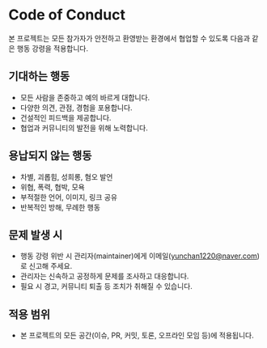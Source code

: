 # Code of Conduct

본 프로젝트는 모든 참가자가 안전하고 환영받는 환경에서 협업할 수 있도록 다음과 같은 행동 강령을 적용합니다.

## 기대하는 행동
- 모든 사람을 존중하고 예의 바르게 대합니다.
- 다양한 의견, 관점, 경험을 포용합니다.
- 건설적인 피드백을 제공합니다.
- 협업과 커뮤니티의 발전을 위해 노력합니다.

## 용납되지 않는 행동
- 차별, 괴롭힘, 성희롱, 혐오 발언
- 위협, 폭력, 협박, 모욕
- 부적절한 언어, 이미지, 링크 공유
- 반복적인 방해, 무례한 행동

## 문제 발생 시
- 행동 강령 위반 시 관리자(maintainer)에게 이메일(yunchan1220@naver.com)로 신고해 주세요.
- 관리자는 신속하고 공정하게 문제를 조사하고 대응합니다.
- 필요 시 경고, 커뮤니티 퇴출 등 조치가 취해질 수 있습니다.

## 적용 범위
- 본 프로젝트의 모든 공간(이슈, PR, 커밋, 토론, 오프라인 모임 등)에 적용됩니다. 